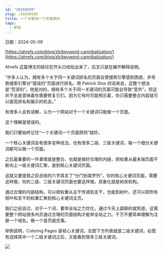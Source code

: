 ```yaml
---
id: "20240509"
slug: /20240509
title: 一个关键词一个页面原则
tags:
  - 新知
---
```

日期：2024-05-09

[https://ahrefs.com/blog/zh/keyword-cannibalization/](https://ahrefs.com/blog/zh/keyword-cannibalization/)

Ahrefs 这篇博文的结论在开头已经给出来了，后文只是在展开解释说明。

“许多人认为，拥有多个关于同一关键词排名的页面会使搜索引擎感到困惑，并导致搜索引擎对“错误的”页面进行排名。用 Patrick Stox 的话来说，这整个想法是“荒谬的”。他是对的，拥有多个关于同一关键词的页面可能会导致“意外”。但这并不总是意味着你需要修复它们。因为它有时可能预示着，你只需要整合内容就可以提高排名和展示的机会。”

有很多人会有误解，认为一个网站对于一个关键词只能做一个页面。

这个理解是错误的。

我们只要始终记住“一个关键词一个页面原则”就好。

一个核心关键词会有很多变种说法，也有很多二级、三级关键词，每一个细分关键词都可以做一个页面。

之后最重要的一件事情就是整合，也就是做好合理的内链，把权重从最末端页面不断向上一级关键词汇聚，直到核心关键词页面。

这就又要提我之前总结的六字真言了“分门别类罗列”，你的核心关键词页面，需要这样做，你的二级、三级关键词页面也要这样做。具象化就是树状机构。

通过合理的内链结构，可以把权重从主干传递到支干，也能到树叶。还可以把所有枝叶和支干的权重汇聚到核心关键词主页。

我们之前说过，对于一个词，要举全站之力优化，通过今天上面聊的就知道，这需要整个网站很多内页通过合理的页面结构才能举全站之力。千万不要简单理解为注册一个域名，做一个首页就完事。

举例说明，Coloring Pages 是核心关键词。左图下方列表就是二级关键词，右图有选择其中一个二级关键词之后，又能看到很多三级关键词。

![](https://images.lummstudio.com/images/2024/08/miniclass/20240509-01.jpg)